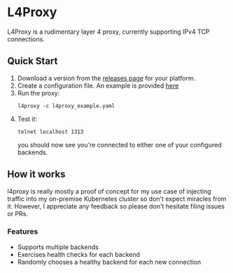 # L4Proxy

L4Proxy is a rudimentary layer 4 proxy, currently supporting IPv4 TCP connections.

## Quick Start

1. Download a version from the [releases page](https://github.com/makkes/l4proxy/releases) for your platform.
1. Create a configuration file. An example is provided [here](./l4proxy_example.yaml)
1. Run the proxy:
   ```
   l4proxy -c l4proxy_example.yaml
   ```
1. Test it:
   ```
   telnet localhost 1313
   ```
   you should now see you're connected to either one of your configured backends.

## How it works

l4proxy is really mostly a proof of concept for my use case of injecting traffic into my on-premise Kubernetes cluster so don't expect miracles from it. However, I appreciate any feedback so please don't hesitate filing issues or PRs.

### Features

* Supports multiple backends
* Exercises health checks for each backend
* Randomly chooses a healthy backend for each new connection
